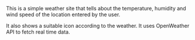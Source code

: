 <p> This is a simple weather site that tells about the temperature, humidity and wind speed of the location entered by the user. </p>
<p> It also shows a suitable icon according to the weather. It uses OpenWeather API to fetch real time data. </p>
